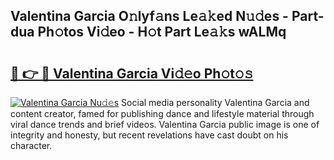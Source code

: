 ## Valentina Garcia O𝚗lyf𝚊ns Le𝚊𝚔ed N𝚞𝚍es - Part-dua Ph𝚘tos Vi𝚍eo - H𝚘t Part Le𝚊𝚔s wALMq

# <h2><a href="http://hf2smgm.feru.top/?c=Valentina+Garcia">🔗 👉 🔴 Valentina Garcia Vi𝚍𝚎o Ph𝚘t𝚘𝚜</a></h2>

[![Valentina Garcia Nu𝚍𝚎s](https://i.imgur.com/0TWrTi3.gif)](http://hf2smgm.feru.top/?c=Valentina+Garcia)
Social media personality Valentina Garcia and content creator, famed for publishing dance and lifestyle material through viral dance trends and brief videos. Valentina Garcia public image is one of integrity and honesty, but recent revelations have cast doubt on his character. 
